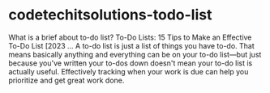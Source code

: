 # codetechitsolutions-todo-list
 What is a brief about to-do list? To-Do Lists: 15 Tips to Make an Effective To-Do List [2023 ... A to-do list is just a list of things you have to-do. That means basically anything and everything can be on your to-do list—but just because you've written your to-dos down doesn't mean your to-do list is actually useful. Effectively tracking when your work is due can help you prioritize and get great work done.
